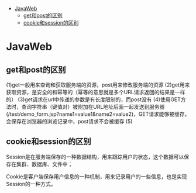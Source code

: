 <!-- MarkdownTOC -->

- [JavaWeb](#javaweb)
    + [get和post的区别](#get和post的区别)
    + [cookie和session的区别](#cookie和session的区别)

<!-- /MarkdownTOC -->

# JavaWeb
## get和post的区别
(1)get一般用来查询和获取服务端的资源，post用来修改服务端的资源
(2)get用来获取资源，是安全的和幂等的（幂等的意思就是多个URL请求返回的结果是一样的）
(3)get请求在url中传递的参数是有长度限制的，而post没有
(4)使用GET方法时，查询字符串（键值对）被附加在URL地址后面一起发送到服务器
(/test/demo_form.jsp?name1=value1&name2=value2)，GET请求能够被缓存，会保存在浏览器的浏览记录中，post请求不会被缓存
(5)
## cookie和session的区别
Session是在服务端保存的一种数据结构，用来跟踪用户的状态，这个数据可以保存在集群、数据库、文件中；

Cookie是客户端保存用户信息的一种机制，用来记录用户的一些信息，也是实现Session的一种方式。
